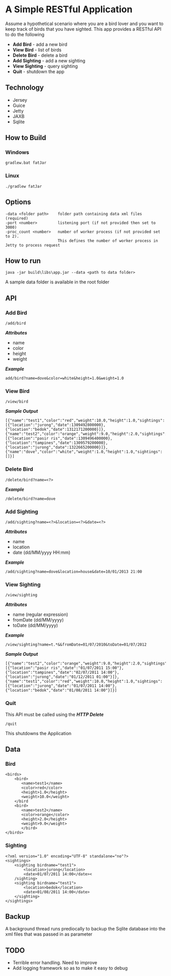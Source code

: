 # A Simple RESTful Application

Assume a hypothetical scenario where you are a bird lover and you want to keep track of birds that you have sighted. This app provides a RESTful API to do the following

   * __Add Bird__ - add a new bird
   * __View Bird__ - list of birds
   * __Delete Bird__ - delete a bird
   * __Add Sighting__ - add a new sighting
   * __View Sighting__ - query sighting
   * __Quit__ - shutdown the app

## Technology

   * Jersey
   * Guice
   * Jetty
   * JAXB
   * Sqlite

## How to Build

### Windows

`gradlew.bat fatJar`

### Linux

`./gradlew fatJar`


## Options

    -data <folder path>    folder path containing data xml files (required)
    -port <number>         listening port (if not provided then set to 3000)
    -proc_count <number>   number of worker process (if not provided set to 2).
                           This defines the number of worker process in Jetty to process request

## How to run

`java -jar build\libs\app.jar --data <path to data folder>`

A sample data folder is available in the root folder

## API

### Add Bird

`/add/bird`

___Attributes___

   * name
   * color
   * height
   * weight

___Example___

`add/bird?name=dove&color=white&height=1.0&weight=1.0`


### View Bird

`/view/bird`

___Sample Output___

    [{"name":"test1","color":"red","weight":10.0,"height":1.0,"sightings":[{"location":"jurong","date":1309492800000},{"location":"bedok","date":1312171200000}]},{"name":"test2","color":"orange","weight":9.0,"height":2.0,"sightings":[{"location":"pasir ris","date":1309496400000},{"location":"tampines","date":1309579200000},{"location":"jurong","date":1322665200000}]},{"name":"dove","color":"white","weight":1.0,"height":1.0,"sightings":[]}]

### Delete Bird

`/delete/bird?name=<?>`

___Example___

`/delete/bird?name=dove`

### Add Sighting

`/add/sighting?name=<?>&location=<?>&date=<?>`

___Attributes___

   * name
   * location
   * date (dd/MM/yyyy HH:mm)

___Example___

`/add/sighting?name=dove&location=house&date=10/01/2013 21:00`

### View Sighting

`/view/sighting`

___Attributes___

   * name (regular expression)
   * fromDate (dd/MM/yyyy)
   * toDate  (dd/MM/yyyy)

___Example___

`/view/sighting?name=t.*&&fromDate=01/07/2010&toDate=01/07/2012`

___Sample Output___

    [{"name":"test2","color":"orange","weight":9.0,"height":2.0,"sightings":[{"location":"pasir ris","date":"01/07/2011 15:00"},{"location":"tampines","date":"02/07/2011 14:00"},{"location":"jurong","date":"01/12/2011 01:00"}]},{"name":"test1","color":"red","weight":10.0,"height":1.0,"sightings":[{"location":"jurong","date":"01/07/2011 14:00"},{"location":"bedok","date":"01/08/2011 14:00"}]}]


### Quit

This API must be called using the ___HTTP Delete___

`/quit`

This shutdowns the Application


## Data

### Bird

    <birds>
        <bird>
           <name>test1</name>
           <color>red</color>
           <height>1.0</height>
           <weight>10.0</weight>
        </bird
        <bird>
           <name>test2</name>
           <color>orange</color>
           <height>2.0</height>
           <weight>9.0</weight>
           </bird>
    </birds>

### Sighting

    <?xml version="1.0" encoding="UTF-8" standalone="no"?>
    <sightings>
        <sighting birdname="test1">
            <location>jurong</location>
            <date>01/07/2011 14:00</date><
        /sighting>
        <sighting birdname="test1">
            <location>bedok</location>
            <date>01/08/2011 14:00</date>
        </sighting>
    </sightings>

## Backup

A background thread runs prediocally to backup the Sqlite database into the xml files that was passed in as parameter

## TODO

   * Terrible error handling. Need to improve
   * Add logging framework so as to make it easy to debug

